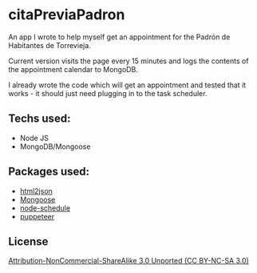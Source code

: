 # citaPreviaPadron

An app I wrote to help myself get an appointment for the Padrón de Habitantes de Torrevieja.

Current version visits the page every 15 minutes and logs the contents of the appointment calendar to MongoDB.

I already wrote the code which will get an appointment and tested that it works - it should just need plugging in to the task scheduler.

## Techs used:

- Node JS
- MongoDB/Mongoose

## Packages used: 

- [html2json](https://www.npmjs.com/package/html2json)
- [Mongoose](https://www.npmjs.com/package/mongoose)
- [node-schedule](https://www.npmjs.com/package/node-schedule)
- [puppeteer](https://www.npmjs.com/package/puppeteer)

## License
[Attribution-NonCommercial-ShareAlike 3.0 Unported (CC BY-NC-SA 3.0) ](https://creativecommons.org/licenses/by-nc-sa/3.0/)